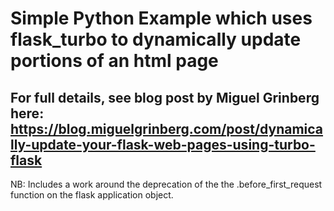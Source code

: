 # Simple Python Example which uses flask_turbo to dynamically update portions of an html page

## For full details, see blog post by Miguel Grinberg here: https://blog.miguelgrinberg.com/post/dynamically-update-your-flask-web-pages-using-turbo-flask

NB: Includes a work around the deprecation of the the .before_first_request function on the flask application object.
